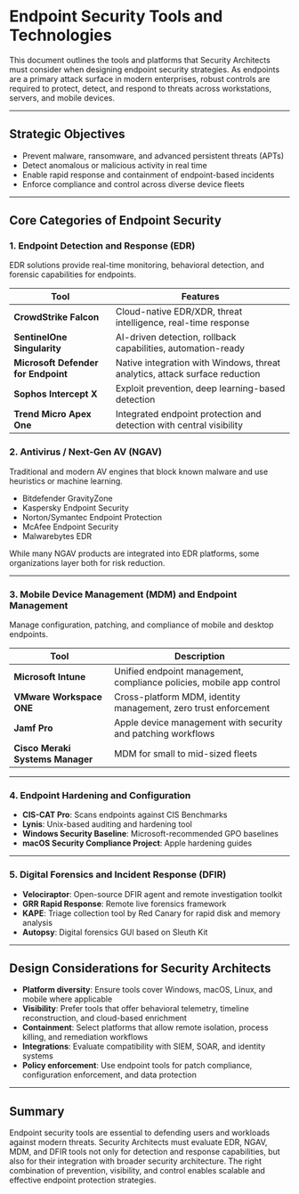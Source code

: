 # Endpoint Security Tools and Technologies

This document outlines the tools and platforms that Security Architects must consider when designing endpoint security strategies. As endpoints are a primary attack surface in modern enterprises, robust controls are required to protect, detect, and respond to threats across workstations, servers, and mobile devices.

---

## Strategic Objectives

- Prevent malware, ransomware, and advanced persistent threats (APTs)
- Detect anomalous or malicious activity in real time
- Enable rapid response and containment of endpoint-based incidents
- Enforce compliance and control across diverse device fleets

---

## Core Categories of Endpoint Security

### 1. Endpoint Detection and Response (EDR)
EDR solutions provide real-time monitoring, behavioral detection, and forensic capabilities for endpoints.

| Tool | Features |
|------|----------|
| **CrowdStrike Falcon** | Cloud-native EDR/XDR, threat intelligence, real-time response |
| **SentinelOne Singularity** | AI-driven detection, rollback capabilities, automation-ready |
| **Microsoft Defender for Endpoint** | Native integration with Windows, threat analytics, attack surface reduction |
| **Sophos Intercept X** | Exploit prevention, deep learning-based detection |
| **Trend Micro Apex One** | Integrated endpoint protection and detection with central visibility |

### 2. Antivirus / Next-Gen AV (NGAV)
Traditional and modern AV engines that block known malware and use heuristics or machine learning.

- Bitdefender GravityZone
- Kaspersky Endpoint Security
- Norton/Symantec Endpoint Protection
- McAfee Endpoint Security
- Malwarebytes EDR

While many NGAV products are integrated into EDR platforms, some organizations layer both for risk reduction.

---

### 3. Mobile Device Management (MDM) and Endpoint Management
Manage configuration, patching, and compliance of mobile and desktop endpoints.

| Tool | Description |
|------|-------------|
| **Microsoft Intune** | Unified endpoint management, compliance policies, mobile app control |
| **VMware Workspace ONE** | Cross-platform MDM, identity management, zero trust enforcement |
| **Jamf Pro** | Apple device management with security and patching workflows |
| **Cisco Meraki Systems Manager** | MDM for small to mid-sized fleets |

---

### 4. Endpoint Hardening and Configuration
- **CIS-CAT Pro**: Scans endpoints against CIS Benchmarks
- **Lynis**: Unix-based auditing and hardening tool
- **Windows Security Baseline**: Microsoft-recommended GPO baselines
- **macOS Security Compliance Project**: Apple hardening guides

---

### 5. Digital Forensics and Incident Response (DFIR)
- **Velociraptor**: Open-source DFIR agent and remote investigation toolkit
- **GRR Rapid Response**: Remote live forensics framework
- **KAPE**: Triage collection tool by Red Canary for rapid disk and memory analysis
- **Autopsy**: Digital forensics GUI based on Sleuth Kit

---

## Design Considerations for Security Architects

- **Platform diversity**: Ensure tools cover Windows, macOS, Linux, and mobile where applicable
- **Visibility**: Prefer tools that offer behavioral telemetry, timeline reconstruction, and cloud-based enrichment
- **Containment**: Select platforms that allow remote isolation, process killing, and remediation workflows
- **Integrations**: Evaluate compatibility with SIEM, SOAR, and identity systems
- **Policy enforcement**: Use endpoint tools for patch compliance, configuration enforcement, and data protection

---

## Summary

Endpoint security tools are essential to defending users and workloads against modern threats. Security Architects must evaluate EDR, NGAV, MDM, and DFIR tools not only for detection and response capabilities, but also for their integration with broader security architecture. The right combination of prevention, visibility, and control enables scalable and effective endpoint protection strategies.